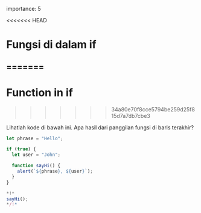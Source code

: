 importance: 5

<<<<<<< HEAD
# Fungsi di dalam if
=======
---
# Function in if
>>>>>>> 34a80e70f8cce5794be259d25f815d7a7db7cbe3

Lihatlah kode di bawah ini. Apa hasil dari panggilan fungsi di baris terakhir?

```js run
let phrase = "Hello";

if (true) {
  let user = "John";

  function sayHi() {
    alert(`${phrase}, ${user}`);
  }
}

*!*
sayHi();
*/!*
```
